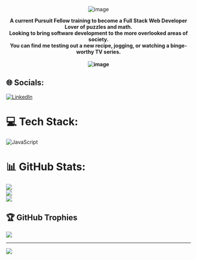 
 <br><p align="center">![image](https://user-images.githubusercontent.com/107226235/176044545-500f641a-a0d7-4543-b101-6b3919b63262.png)</p>
**<p align="center"> A current Pursuit Fellow training to become a Full Stack Web Developer<br>Lover of puzzles and math.<br>Looking to bring software development to the more overlooked areas of society.<br>You can find me testing out a new recipe, jogging, or watching a binge-worthy TV series.  <br><br> ![image](https://user-images.githubusercontent.com/107226235/176040689-094663cc-a9bd-4275-a8ce-82f6ac0856cc.png)</p>**



## 🌐 Socials:
[![LinkedIn](https://img.shields.io/badge/LinkedIn-%230077B5.svg?logo=linkedin&logoColor=white)](https://linkedin.com/in/linkedin.com/in/destiny-joyner-934846243) 

# 💻 Tech Stack:
![JavaScript](https://img.shields.io/badge/javascript-%23323330.svg?style=for-the-badge&logo=javascript&logoColor=%23F7DF1E)
# 📊 GitHub Stats:
![](https://github-readme-stats.vercel.app/api?username=DestinyJoyner&theme=slateorange&hide_border=false&include_all_commits=false&count_private=false)<br/>
![](https://github-readme-streak-stats.herokuapp.com/?user=DestinyJoyner&theme=slateorange&hide_border=false)<br/>
![](https://github-readme-stats.vercel.app/api/top-langs/?username=DestinyJoyner&theme=slateorange&hide_border=false&include_all_commits=false&count_private=false&layout=compact)

## 🏆 GitHub Trophies
![](https://github-profile-trophy.vercel.app/?username=DestinyJoyner&theme=onedark&no-frame=false&no-bg=true&margin-w=4)

---
[![](https://visitcount.itsvg.in/api?id=DestinyJoyner&icon=8&color=7)](https://visitcount.itsvg.in)
